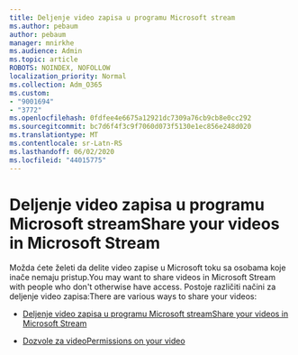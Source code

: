 ```yaml
---
title: Deljenje video zapisa u programu Microsoft stream
ms.author: pebaum
author: pebaum
manager: mnirkhe
ms.audience: Admin
ms.topic: article
ROBOTS: NOINDEX, NOFOLLOW
localization_priority: Normal
ms.collection: Adm_O365
ms.custom:
- "9001694"
- "3772"
ms.openlocfilehash: 0fdfee4e6675a12921dc7309a76cb9cb8e0cc292
ms.sourcegitcommit: bc7d6f4f3c9f7060d073f5130e1ec856e248d020
ms.translationtype: MT
ms.contentlocale: sr-Latn-RS
ms.lasthandoff: 06/02/2020
ms.locfileid: "44015775"
---
```

# <a name="share-your-videos-in-microsoft-stream"></a><span data-ttu-id="143bc-102">Deljenje video zapisa u programu Microsoft stream</span><span class="sxs-lookup"><span data-stu-id="143bc-102">Share your videos in Microsoft Stream</span></span>

<span data-ttu-id="143bc-103">Možda ćete želeti da delite video zapise u Microsoft toku sa osobama koje inače nemaju pristup.</span><span class="sxs-lookup"><span data-stu-id="143bc-103">You may want to share videos in Microsoft Stream with people who don't otherwise have access.</span></span> <span data-ttu-id="143bc-104">Postoje različiti načini za deljenje video zapisa:</span><span class="sxs-lookup"><span data-stu-id="143bc-104">There are various ways to share your videos:</span></span>

- [<span data-ttu-id="143bc-105">Deljenje video zapisa u programu Microsoft stream</span><span class="sxs-lookup"><span data-stu-id="143bc-105">Share your videos in Microsoft Stream</span></span>](https://docs.microsoft.com/stream/portal-share-video)

- [<span data-ttu-id="143bc-106">Dozvole za video</span><span class="sxs-lookup"><span data-stu-id="143bc-106">Permissions on your video</span></span>](https://docs.microsoft.com/stream/portal-share-video#permissions-on-your-video)
